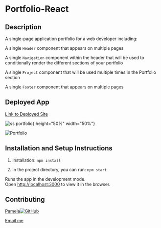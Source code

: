 # Portfolio-React


## Description

A single-page application portfolio for a web developer including: 

A single `Header` component that appears on multiple pages

A single `Navigation` component within the header that will be used to conditionally render the different sections of your portfolio

A single `Project` component that will be used multiple times in the Portfolio section

A single `Footer` component that appears on multiple pages


## Deployed App

[Link to Deployed Site](https://pamelac21.github.io/Portfolio-React/)

![ss portfolio](https://user-images.githubusercontent.com/87335354/147909631-a9dcd59a-88ed-46fa-afe2-4479790e4b6e.png){:height="50%" width="50%"}

![Portfolio](https://user-images.githubusercontent.com/87335354/147909700-3d79fbf6-1645-41a0-949a-3954b3f4bc83.gif)


## Installation and Setup Instructions

1. Installation: `npm install`

2. In the project directory, you can run: `npm start`

Runs the app in the development mode.\
Open [http://localhost:3000](http://localhost:3000) to view it in the browser.


## Contributing 

[Pamela](https://github.com/pamelac21)[![GitHub](https://img.shields.io/badge/--181717?logo=github&logoColor=ffffff)](https://github.com/)

[Email me](pamelac021@gmail.com)
